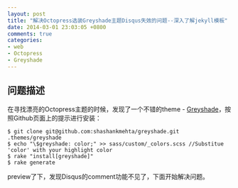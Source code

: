 ```yaml
---
layout: post
title: "解决Octopress选装Greyshade主题Disqus失效的问题--深入了解jekyll模板"
date: 2014-03-01 23:03:05 +0800
comments: true
categories:
- web
- Octopress
- Greyshade
---
```


## 问题描述

在寻找漂亮的Octopress主题的时候，发现了一个不错的theme - [Greyshade](https://github.com/shashankmehta/greyshade "Github地址")，按照Github页面上的提示进行安装：

	$ git clone git@github.com:shashankmehta/greyshade.git .themes/greyshade
	$ echo "\$greyshade: color;" >> sass/custom/_colors.scss //Substitue 'color' with your highlight color
	$ rake "install[greyshade]"
	$ rake generate

preview了下，发现Disqus的comment功能不见了，下面开始解决问题。